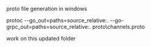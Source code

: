 proto file generation in windows

protoc --go_out=paths=source_relative:. --go-grpc_out=paths=source_relative:. proto\channels.proto

work on this updated folder